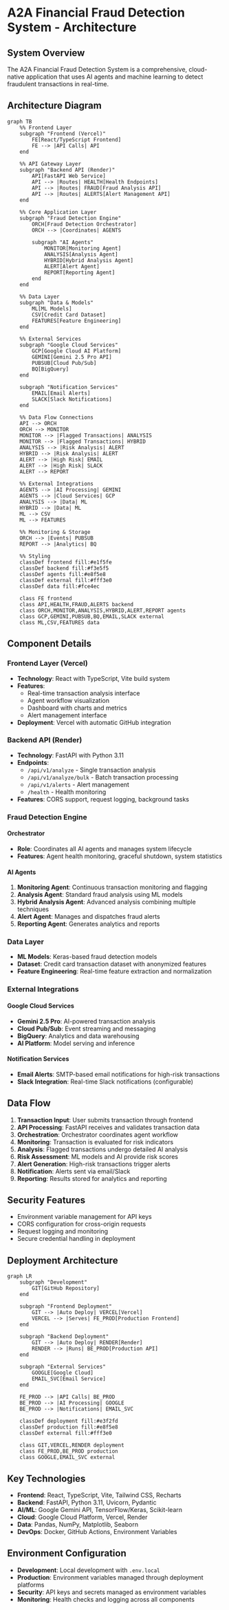 # A2A Financial Fraud Detection System - Architecture

## System Overview

The A2A Financial Fraud Detection System is a comprehensive, cloud-native application that uses AI agents and machine learning to detect fraudulent transactions in real-time.

## Architecture Diagram

```mermaid
graph TB
    %% Frontend Layer
    subgraph "Frontend (Vercel)"
        FE[React/TypeScript Frontend]
        FE --> |API Calls| API
    end
    
    %% API Gateway Layer
    subgraph "Backend API (Render)"
        API[FastAPI Web Service]
        API --> |Routes| HEALTH[Health Endpoints]
        API --> |Routes| FRAUD[Fraud Analysis API]
        API --> |Routes| ALERTS[Alert Management API]
    end
    
    %% Core Application Layer
    subgraph "Fraud Detection Engine"
        ORCH[Fraud Detection Orchestrator]
        ORCH --> |Coordinates| AGENTS
        
        subgraph "AI Agents"
            MONITOR[Monitoring Agent]
            ANALYSIS[Analysis Agent]
            HYBRID[Hybrid Analysis Agent]
            ALERT[Alert Agent]
            REPORT[Reporting Agent]
        end
    end
    
    %% Data Layer
    subgraph "Data & Models"
        ML[ML Models]
        CSV[Credit Card Dataset]
        FEATURES[Feature Engineering]
    end
    
    %% External Services
    subgraph "Google Cloud Services"
        GCP[Google Cloud AI Platform]
        GEMINI[Gemini 2.5 Pro API]
        PUBSUB[Cloud Pub/Sub]
        BQ[BigQuery]
    end
    
    subgraph "Notification Services"
        EMAIL[Email Alerts]
        SLACK[Slack Notifications]
    end
    
    %% Data Flow Connections
    API --> ORCH
    ORCH --> MONITOR
    MONITOR --> |Flagged Transactions| ANALYSIS
    MONITOR --> |Flagged Transactions| HYBRID
    ANALYSIS --> |Risk Analysis| ALERT
    HYBRID --> |Risk Analysis| ALERT
    ALERT --> |High Risk| EMAIL
    ALERT --> |High Risk| SLACK
    ALERT --> REPORT
    
    %% External Integrations
    AGENTS --> |AI Processing| GEMINI
    AGENTS --> |Cloud Services| GCP
    ANALYSIS --> |Data| ML
    HYBRID --> |Data| ML
    ML --> CSV
    ML --> FEATURES
    
    %% Monitoring & Storage
    ORCH --> |Events| PUBSUB
    REPORT --> |Analytics| BQ
    
    %% Styling
    classDef frontend fill:#e1f5fe
    classDef backend fill:#f3e5f5
    classDef agents fill:#e8f5e8
    classDef external fill:#fff3e0
    classDef data fill:#fce4ec
    
    class FE frontend
    class API,HEALTH,FRAUD,ALERTS backend
    class ORCH,MONITOR,ANALYSIS,HYBRID,ALERT,REPORT agents
    class GCP,GEMINI,PUBSUB,BQ,EMAIL,SLACK external
    class ML,CSV,FEATURES data
```

## Component Details

### Frontend Layer (Vercel)
- **Technology**: React with TypeScript, Vite build system
- **Features**: 
  - Real-time transaction analysis interface
  - Agent workflow visualization
  - Dashboard with charts and metrics
  - Alert management interface
- **Deployment**: Vercel with automatic GitHub integration

### Backend API (Render)
- **Technology**: FastAPI with Python 3.11
- **Endpoints**:
  - `/api/v1/analyze` - Single transaction analysis
  - `/api/v1/analyze/bulk` - Batch transaction processing
  - `/api/v1/alerts` - Alert management
  - `/health` - Health monitoring
- **Features**: CORS support, request logging, background tasks

### Fraud Detection Engine

#### Orchestrator
- **Role**: Coordinates all AI agents and manages system lifecycle
- **Features**: Agent health monitoring, graceful shutdown, system statistics

#### AI Agents
1. **Monitoring Agent**: Continuous transaction monitoring and flagging
2. **Analysis Agent**: Standard fraud analysis using ML models
3. **Hybrid Analysis Agent**: Advanced analysis combining multiple techniques
4. **Alert Agent**: Manages and dispatches fraud alerts
5. **Reporting Agent**: Generates analytics and reports

### Data Layer
- **ML Models**: Keras-based fraud detection models
- **Dataset**: Credit card transaction dataset with anonymized features
- **Feature Engineering**: Real-time feature extraction and normalization

### External Integrations

#### Google Cloud Services
- **Gemini 2.5 Pro**: AI-powered transaction analysis
- **Cloud Pub/Sub**: Event streaming and messaging
- **BigQuery**: Analytics and data warehousing
- **AI Platform**: Model serving and inference

#### Notification Services
- **Email Alerts**: SMTP-based email notifications for high-risk transactions
- **Slack Integration**: Real-time Slack notifications (configurable)

## Data Flow

1. **Transaction Input**: User submits transaction through frontend
2. **API Processing**: FastAPI receives and validates transaction data
3. **Orchestration**: Orchestrator coordinates agent workflow
4. **Monitoring**: Transaction is evaluated for risk indicators
5. **Analysis**: Flagged transactions undergo detailed AI analysis
6. **Risk Assessment**: ML models and AI provide risk scores
7. **Alert Generation**: High-risk transactions trigger alerts
8. **Notification**: Alerts sent via email/Slack
9. **Reporting**: Results stored for analytics and reporting

## Security Features

- Environment variable management for API keys
- CORS configuration for cross-origin requests
- Request logging and monitoring
- Secure credential handling in deployment

## Deployment Architecture

```mermaid
graph LR
    subgraph "Development"
        GIT[GitHub Repository]
    end
    
    subgraph "Frontend Deployment"
        GIT --> |Auto Deploy| VERCEL[Vercel]
        VERCEL --> |Serves| FE_PROD[Production Frontend]
    end
    
    subgraph "Backend Deployment"
        GIT --> |Auto Deploy| RENDER[Render]
        RENDER --> |Runs| BE_PROD[Production API]
    end
    
    subgraph "External Services"
        GOOGLE[Google Cloud]
        EMAIL_SVC[Email Service]
    end
    
    FE_PROD --> |API Calls| BE_PROD
    BE_PROD --> |AI Processing| GOOGLE
    BE_PROD --> |Notifications| EMAIL_SVC
    
    classDef deployment fill:#e3f2fd
    classDef production fill:#e8f5e8
    classDef external fill:#fff3e0
    
    class GIT,VERCEL,RENDER deployment
    class FE_PROD,BE_PROD production
    class GOOGLE,EMAIL_SVC external
```

## Key Technologies

- **Frontend**: React, TypeScript, Vite, Tailwind CSS, Recharts
- **Backend**: FastAPI, Python 3.11, Uvicorn, Pydantic
- **AI/ML**: Google Gemini API, TensorFlow/Keras, Scikit-learn
- **Cloud**: Google Cloud Platform, Vercel, Render
- **Data**: Pandas, NumPy, Matplotlib, Seaborn
- **DevOps**: Docker, GitHub Actions, Environment Variables

## Environment Configuration

- **Development**: Local development with `.env.local`
- **Production**: Environment variables managed through deployment platforms
- **Security**: API keys and secrets managed as environment variables
- **Monitoring**: Health checks and logging across all components